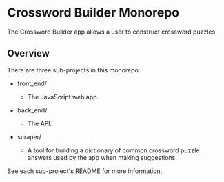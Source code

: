 # Crossword Builder Monorepo #

The Crossword Builder app allows a user to construct crossword puzzles.


## Overview ##

There are three sub-projects in this monorepo:

* front_end/
  
  - The JavaScript web app.

* back_end/
  
  - The API.

* scraper/

  - A tool for building a dictionary of common crossword puzzle answers used by the app
    when making suggestions.

See each sub-project's README for more information.
